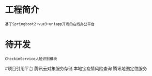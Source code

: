 # 工程简介
    基于Springboot2+vue3+uniapp开发的在线办公平台
# 待开发
    CheckinService人脸识别模块
#项目引用平台
    腾讯云对象服务存储
    本地宝疫情风险查询
    腾讯地图定位服务

